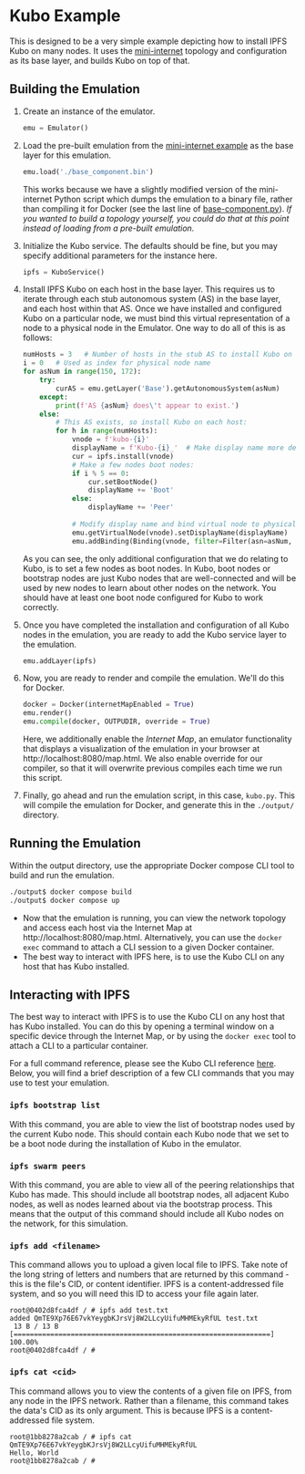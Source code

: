 # Kubo Example
This is designed to be a very simple example depicting how to install IPFS Kubo on many nodes.
It uses the [mini-internet](../../B00-mini-internet/README.md) topology and configuration as its base layer, and builds Kubo on top of that.

## Building the Emulation
1. Create an instance of the emulator.
    ```python
    emu = Emulator()
    ```

2. Load the pre-built emulation from the [mini-internet example](../06-mini-internet/README.md) as the base layer for this emulation.
    ```python
    emu.load('./base_component.bin')
    ```
    This works because we have a slightly modified version of the mini-internet Python script
    which dumps the emulation to a binary file, rather than compiling it for Docker (see the
    last line of [base-component.py](base-component.py)). *If you wanted to build a topology
    yourself, you could do that at this point instead of loading from a pre-built emulation.*

3. Initialize the Kubo service. The defaults should be fine, but you may specify additional
parameters for the instance here.
    ```python
    ipfs = KuboService()
    ```

4. Install IPFS Kubo on each host in the base layer. This requires us to iterate through each
stub autonomous system (AS) in the base layer, and each host within that AS. Once we have
installed and configured Kubo on a particular node, we must bind this virtual representation
of a node to a physical node in the Emulator. One way to do all of this is as follows:
    ```python
    numHosts = 3   # Number of hosts in the stub AS to install Kubo on
    i = 0   # Used as index for physical node name
    for asNum in range(150, 172):
        try:
            curAS = emu.getLayer('Base').getAutonomousSystem(asNum)
        except:
            print(f'AS {asNum} does\'t appear to exist.')
        else:
            # This AS exists, so install Kubo on each host:
            for h in range(numHosts):
                vnode = f'kubo-{i}'
                displayName = f'Kubo-{i}_'  # Make display name more descriptive
                cur = ipfs.install(vnode)
                # Make a few nodes boot nodes:
                if i % 5 == 0:
                    cur.setBootNode()
                    displayName += 'Boot'
                else:
                    displayName += 'Peer'
                
                # Modify display name and bind virtual node to physical node:
                emu.getVirtualNode(vnode).setDisplayName(displayName)
                emu.addBinding(Binding(vnode, filter=Filter(asn=asNum, nodeName=f'host_{h}')))
    ```
    As you can see, the only additional configuration that we do relating to Kubo, is to set
    a few nodes as boot nodes. In Kubo, boot nodes or bootstrap nodes are just Kubo nodes that
    are well-connected and will be used by new nodes to learn about other nodes on the
    network. You should have at least one boot node configured for Kubo to work correctly.

5. Once you have completed the installation and configuration of all Kubo nodes in the emulation, you are ready to add the Kubo service layer to the emulation.
    ```python
    emu.addLayer(ipfs)
    ```

6. Now, you are ready to render and compile the emulation. We'll do this for Docker.
    ```python
    docker = Docker(internetMapEnabled = True)
    emu.render()
    emu.compile(docker, OUTPUDIR, override = True)
    ```
    Here, we additionally enable the *Internet Map*, an emulator functionality that displays a
    visualization of the emulation in your browser at http://localhost:8080/map.html. We also enable override for our compiler, so that it will overwrite previous compiles each time we
    run this script.

7. Finally, go ahead and run the emulation script, in this case, `kubo.py`. This will compile
the emulation for Docker, and generate this in the `./output/` directory.


## Running the Emulation
Within the output directory, use the appropriate Docker compose CLI tool to build and run
the emulation.
```bash
./output$ docker compose build
./output$ docker compose up
```

- Now that the emulation is running, you can view the network topology and access each host
via the Internet Map at http://localhost:8080/map.html. Alternatively, you can use the `docker
exec` command to attach a CLI session to a given Docker container.
- The best way to interact with IPFS here, is to use the Kubo CLI on any host that has Kubo
installed.

## Interacting with IPFS
The best way to interact with IPFS is to use the Kubo CLI on any host that has Kubo installed.
You can do this by opening a terminal window on a specific device through the Internet Map, or
by using the `docker exec` tool to attach a CLI to a particular container.

For a full command reference, please see the Kubo CLI reference [here](https://docs.ipfs.tech/reference/kubo/cli/#ipfs).
Below, you will find a brief description of a few CLI commands that you may use to test your
emulation.

### `ipfs bootstrap list`
With this command, you are able to view the list of bootstrap nodes used by the current Kubo
node. This should contain each Kubo node that we set to be a boot node during the installation
of Kubo in the emulator.

### `ipfs swarm peers`
With this command, you are able to view all of the peering relationships that Kubo has made.
This should include all bootstrap nodes, all adjacent Kubo nodes, as well as nodes learned
about via the bootstrap process. This means that the output of this command should include all
Kubo nodes on the network, for this simulation.

### `ipfs add <filename>`
This command allows you to upload a given local file to IPFS. Take note of the long string of
letters and numbers that are returned by this command - this is the file's CID, or content
identifier. IPFS is a content-addressed file system, and so you will need this ID to access
your file again later.
```
root@0402d8fca4df / # ipfs add test.txt
added QmTE9Xp76E67vkYeygbKJrsVj8W2LLcyUifuMHMEkyRfUL test.txt
 13 B / 13 B [===============================================================] 100.00%
root@0402d8fca4df / # 
```

### `ipfs cat <cid>`
This command allows you to view the contents of a given file on IPFS, from any node in the
IPFS network. Rather than a filename, this command takes the data's CID as its only argument.
This is because IPFS is a content-addressed file system.
```
root@1bb8278a2cab / # ipfs cat QmTE9Xp76E67vkYeygbKJrsVj8W2LLcyUifuMHMEkyRfUL
Hello, World
root@1bb8278a2cab / # 
```